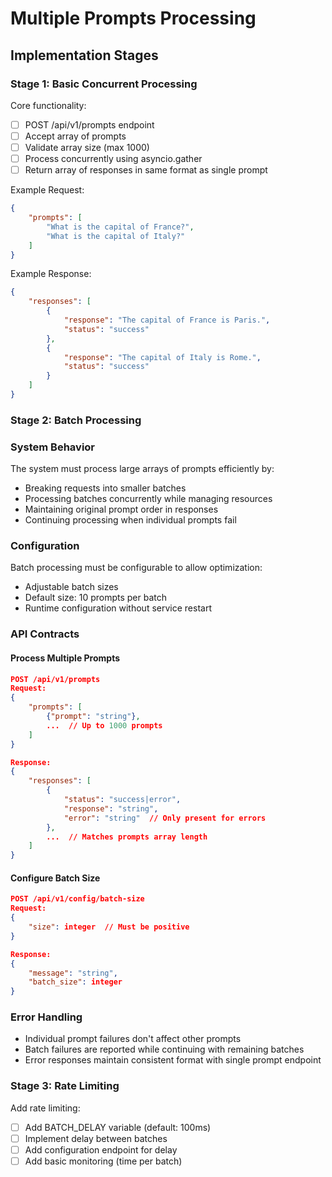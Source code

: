 # Multiple Prompts Processing

## Implementation Stages

### Stage 1: Basic Concurrent Processing
Core functionality:
- [ ] POST /api/v1/prompts endpoint
- [ ] Accept array of prompts
- [ ] Validate array size (max 1000)
- [ ] Process concurrently using asyncio.gather
- [ ] Return array of responses in same format as single prompt

Example Request:
```json
{
    "prompts": [
        "What is the capital of France?",
        "What is the capital of Italy?"
    ]
}
```

Example Response:
```json
{
    "responses": [
        {
            "response": "The capital of France is Paris.",
            "status": "success"
        },
        {
            "response": "The capital of Italy is Rome.",
            "status": "success"
        }
    ]
}
```

### Stage 2: Batch Processing

### System Behavior
The system must process large arrays of prompts efficiently by:
- Breaking requests into smaller batches
- Processing batches concurrently while managing resources
- Maintaining original prompt order in responses
- Continuing processing when individual prompts fail

### Configuration
Batch processing must be configurable to allow optimization:
- Adjustable batch sizes
- Default size: 10 prompts per batch
- Runtime configuration without service restart

### API Contracts

#### Process Multiple Prompts
```json
POST /api/v1/prompts
Request:
{
    "prompts": [
        {"prompt": "string"},
        ...  // Up to 1000 prompts
    ]
}

Response:
{
    "responses": [
        {
            "status": "success|error",
            "response": "string",
            "error": "string"  // Only present for errors
        },
        ...  // Matches prompts array length
    ]
}
```

#### Configure Batch Size
```json
POST /api/v1/config/batch-size
Request:
{
    "size": integer  // Must be positive
}

Response:
{
    "message": "string",
    "batch_size": integer
}
```

### Error Handling
- Individual prompt failures don't affect other prompts
- Batch failures are reported while continuing with remaining batches
- Error responses maintain consistent format with single prompt endpoint

### Stage 3: Rate Limiting
Add rate limiting:
- [ ] Add BATCH_DELAY variable (default: 100ms)
- [ ] Implement delay between batches
- [ ] Add configuration endpoint for delay
- [ ] Add basic monitoring (time per batch) 